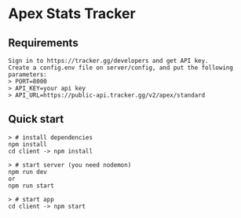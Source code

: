 # Apex Stats Tracker

## Requirements

```
Sign in to https://tracker.gg/developers and get API key.
Create a config.env file on server/config, and put the following parameters:
> PORT=8000
> API_KEY=your api key
> API_URL=https://public-api.tracker.gg/v2/apex/standard

```

## Quick start

```
> # install dependencies
npm install
cd client -> npm install

> # start server (you need nodemon)
npm run dev
or
npm run start

> # start app
cd client -> npm start

```
